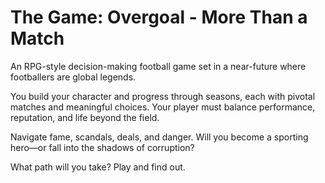 # The Game: Overgoal - More Than a Match

An RPG-style decision-making football game set in a near-future where footballers are global legends.

You build your character and progress through seasons, each with pivotal matches and meaningful choices. Your player must balance performance, reputation, and life beyond the field.

Navigate fame, scandals, deals, and danger. Will you become a sporting hero—or fall into the shadows of corruption?

What path will you take? Play and find out.
